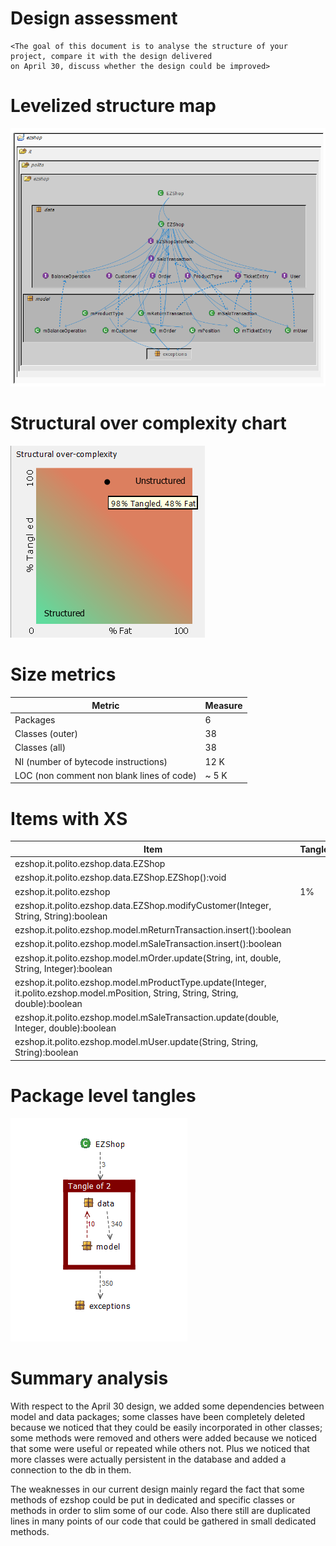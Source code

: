 # Design assessment
```
<The goal of this document is to analyse the structure of your project, compare it with the design delivered
on April 30, discuss whether the design could be improved>
```

# Levelized structure map
![ManageSales](resources/Levelized_Structure_Map.png) 

# Structural over complexity chart
![ManageSales](resources/Structural_Over_Complexity.png) 

# Size metrics
| Metric                                    | Measure |
| ----------------------------------------- | ------- |
| Packages                                  | 6       |
| Classes (outer)                           | 38      |
| Classes (all)                             | 38      |
| NI (number of bytecode instructions)      | 12 K    |
| LOC (non comment non blank lines of code) | ~ 5 K   |



# Items with XS
| Item                                                         | Tangled | Fat  | Size   | XS    |
| ------------------------------------------------------------ | ------- | ---- | ------ | ----- |
| ezshop.it.polito.ezshop.data.EZShop                          |         | 215  | 5,695  | 2,516 |
| ezshop.it.polito.ezshop.data.EZShop.EZShop():void            |         | 88   | 889    | 737   |
| ezshop.it.polito.ezshop                                      | 1%      | 5    | 11,794 | 167   |
| ezshop.it.polito.ezshop.data.EZShop.modifyCustomer(Integer, String, String):boolean |         | 21   | 192    | 54    |
| ezshop.it.polito.ezshop.model.mReturnTransaction.insert():boolean |         | 20   | 177    | 44    |
| ezshop.it.polito.ezshop.model.mSaleTransaction.insert():boolean |         | 20   | 171    | 42    |
| ezshop.it.polito.ezshop.model.mOrder.update(String, int, double, String, Integer):boolean |         | 19   | 187    | 39    |
| ezshop.it.polito.ezshop.model.mProductType.update(Integer, it.polito.ezshop.model.mPosition, String, String, String, double):boolean |         | 19   | 182    | 38    |
| ezshop.it.polito.ezshop.model.mSaleTransaction.update(double, Integer, double):boolean |         | 19   | 152    | 32    |
| ezshop.it.polito.ezshop.model.mUser.update(String, String, String):boolean |         | 18   | 157    | 26    |



# Package level tangles
![ManageSales](resources/Package_Level_Tangles.png) 

# Summary analysis
With respect to the April 30 design, we added some dependencies between model and data packages; some classes have been completely deleted because we noticed that they could be easily incorporated in other classes; some methods were removed and others were added because we noticed that some were useful or repeated while others not. Plus we noticed that more classes were actually persistent in the database and added a connection to the db in them.

The weaknesses in our current design mainly regard the fact that some methods of ezshop could be put in dedicated and specific classes or methods in order to slim some of our code. Also there still are duplicated lines in many points of our code that could be gathered in small dedicated methods.
